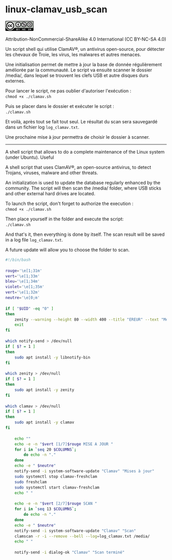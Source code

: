 # linux-clamav_usb_scan

![Creative Commons](cc.png)

Attribution-NonCommercial-ShareAlike 4.0 International (CC BY-NC-SA 4.0)

<p>Un script shell qui utilise ClamAV®, un antivirus open-source, pour détecter les chevaux de Troie, les virus, les malwares et autres menaces.</p>

<p>Une initialisation permet de mettre à jour la base de donnée régulièrement améliorée par la communauté. Le script va ensuite scanner le dossier /media/, dans lequel se trouvent les clefs USB et autre disques durs externes.</a>

Pour lancer le script, ne pas oublier d'autoriser l'exécution : <br/>`chmod +x ./clamav.sh`

Puis se placer dans le dossier et exécuter le script : <br/>`./clamav.sh`

Et voilà, après tout se fait tout seul. Le résultat du scan sera sauvegardé dans un fichier log `log_clamav.txt`.

Une prochaine mise à jour permettra de choisir le dossier à scanner.

---

<p>A shell script that allows to do a complete maintenance of the Linux system (under Ubuntu). Useful <p>A shell script that uses ClamAV®, an open-source antivirus, to detect Trojans, viruses, malware and other threats.</p>

<p>An initialization is used to update the database regularly enhanced by the community. The script will then scan the /media/ folder, where USB sticks and other external hard drives are located.</a>

To launch the script, don't forget to authorize the execution : <br/>`chmod +x ./clamav.sh`

Then place yourself in the folder and execute the script: <br/>`./clamav.sh`

And that's it, then everything is done by itself. The scan result will be saved in a log file `log_clamav.txt`.

A future update will allow you to choose the folder to scan.

``` bash
#!/bin/bash

rouge='\e[1;31m'
vert='\e[1;33m'
bleu='\e[1;34m'
violet='\e[1;35m'
vert='\e[1;32m'
neutre='\e[0;m'

if [ "$UID" -eq "0" ]
then
    zenity --warning --height 80 --width 400 --title "EREUR" --text "Merci de lancez le script sans sudo : \n<b>./clamav.sh</b>\nVous devrez entrer le mot de passe root par la suite."
    exit
fi

which notify-send > /dev/null
if [ $? = 1 ]
then
	sudo apt install -y libnotify-bin
fi

which zenity > /dev/null
if [ $? = 1 ]
then
	sudo apt install -y zenity
fi

which clamav > /dev/null
if [ $? = 1 ]
then
	sudo apt install -y clamav
fi

    echo ""
    echo -e -n "$vert [1/7]$rouge MISE A JOUR "
    for i in `seq 20 $COLUMNS`;
        do echo -n "."
    done
    echo -e " $neutre"
    notify-send -i system-software-update "Clamav" "Mises à jour"
    sudo systemctl stop clamav-freshclam
    sudo freshclam
    sudo systemctl start clamav-freshclam
    echo " "

    echo -e -n "$vert [2/7]$rouge SCAN "
    for i in `seq 13 $COLUMNS`;
        do echo -n "."
    done
    echo -e " $neutre"
    notify-send -i system-software-update "Clamav" "Scan"
    clamscan -r -i --remove --bell --log=log_clamav.txt /media/
    echo " "

    notify-send -i dialog-ok "Clamav" "Scan terminé"
```
